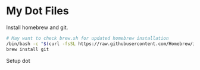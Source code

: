 # My Dot Files

Install homebrew and git.

```bash
# May want to check brew.sh for updated homebrew installation
/bin/bash -c "$(curl -fsSL https://raw.githubusercontent.com/Homebrew/install/HEAD/install.sh)"
brew install git
```

Setup dot